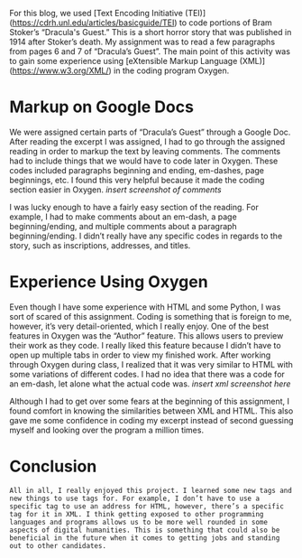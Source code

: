   For this blog, we used [Text Encoding Initiative (TEI)] (https://cdrh.unl.edu/articles/basicguide/TEI) to code portions of Bram Stoker’s “Dracula's Guest.” This is a short horror story that was published in 1914 after Stoker’s death. My assignment was to read a few paragraphs from pages 6 and 7 of “Dracula’s Guest”. The main point of this activity was to gain some experience using [eXtensible Markup Language (XML)] (https://www.w3.org/XML/) in the coding program Oxygen. 

# Markup on Google Docs
  We were assigned certain parts of “Dracula’s Guest” through a Google Doc. After reading the excerpt I was assigned, I had to go through the assigned reading in order to markup the text by leaving comments. The comments had to include things that we would have to code later in Oxygen. These codes included paragraphs beginning and ending, em-dashes, page beginnings, etc. I found this very helpful because it made the coding section easier in Oxygen. 
  *insert screenshot of comments*
  
  I was lucky enough to have a fairly easy section of the reading. For example, I had to make comments about an em-dash, a page beginning/ending, and multiple comments about a paragraph beginning/ending. I didn’t really have any specific codes in regards to the story, such as inscriptions, addresses, and titles. 

 # Experience Using Oxygen
  Even though I have some experience with HTML and some Python, I was sort of scared of this assignment. Coding is something that is foreign to me, however, it’s very detail-oriented, which I really enjoy. One of the best features in Oxygen was the “Author” feature. This allows users to preview their work as they code. I really liked this feature because I didn’t have to open up multiple tabs in order to view my finished work. After working through Oxygen during class, I realized that it was very similar to HTML with some variations of different codes. I had no idea that there was a code for an em-dash, let alone what the actual code was.
*insert xml screenshot here*
  
  Although I had to get over some fears at the beginning of this assignment, I found comfort in knowing the similarities between XML and HTML. This also gave me some confidence in coding my excerpt instead of second guessing myself and looking over the program a million times. 

# Conclusion
	All in all, I really enjoyed this project. I learned some new tags and new things to use tags for. For example, I don’t have to use a specific tag to use an address for HTML, however, there’s a specific tag for it in XML. I think getting exposed to other programming languages and programs allows us to be more well rounded in some aspects of digital humanities. This is something that could also be beneficial in the future when it comes to getting jobs and standing out to other candidates. 
